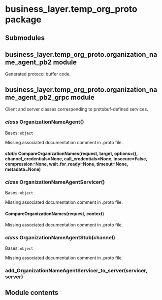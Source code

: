 # business_layer.temp_org_proto package

## Submodules

## business_layer.temp_org_proto.organization_name_agent_pb2 module

Generated protocol buffer code.

## business_layer.temp_org_proto.organization_name_agent_pb2_grpc module

Client and server classes corresponding to protobuf-defined services.


### _class_ OrganizationNameAgent()
Bases: `object`

Missing associated documentation comment in .proto file.


#### _static_ CompareOrganizationNames(request, target, options=(), channel_credentials=None, call_credentials=None, insecure=False, compression=None, wait_for_ready=None, timeout=None, metadata=None)

### _class_ OrganizationNameAgentServicer()
Bases: `object`

Missing associated documentation comment in .proto file.


#### CompareOrganizationNames(request, context)
Missing associated documentation comment in .proto file.


### _class_ OrganizationNameAgentStub(channel)
Bases: `object`

Missing associated documentation comment in .proto file.


### add_OrganizationNameAgentServicer_to_server(servicer, server)
## Module contents
